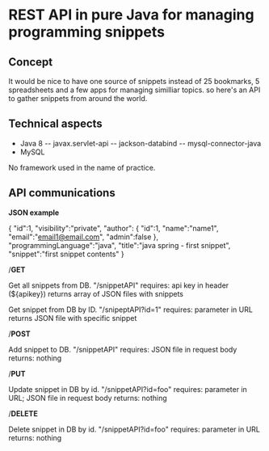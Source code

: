 # REST API in pure Java for managing programming snippets

## Concept 

It would be nice to have one source of snippets instead of 25 bookmarks, 5 spreadsheets and a few apps for managing similliar topics. so here's an API to gather snippets from around the world.

## Technical aspects

- Java 8
-- javax.servlet-api
-- jackson-databind
-- mysql-connector-java
- MySQL

No framework used in the name of practice.


## API communications

**JSON example**

{
"id":1,
"visibility":"private",
"author": {
    "id":1,
    "name":"name1",
    "email":"email1@email.com",
    "admin":false
    },
"programmingLanguage":"java",
"title":"java spring - first snippet",
"snippet":"first snippet contents"
}

/**GET**

Get all snippets from DB.
"/snippetAPI"
requires: api key in header (${apikey})
returns array of JSON files with snippets

Get snippet from DB by ID.
"/snipeptAPI?id=1"
requires: parameter in URL
returns JSON file with specific snippet

/**POST**

Add snippet to DB.
"/snippetAPI"
requires: JSON file in request body
returns: nothing

/**PUT**

Update snippet in DB by id.
"/snippetAPI?id=foo"
requires: parameter in URL; JSON file in request body
returns: nothing

/**DELETE**

Delete snippet in DB by id.
"/snippetAPI?id=foo"
requires: parameter in URL
returns: nothing

